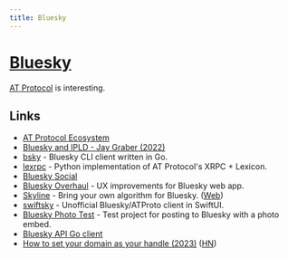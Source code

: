 ```yaml
---
title: Bluesky
---
```


# [Bluesky](https://blueskyweb.xyz/)

[AT Protocol](https://atproto.com/) is interesting.

## Links

- [AT Protocol Ecosystem](https://github.com/bluesky-social/atproto-ecosystem)
- [Bluesky and IPLD - Jay Graber (2022)](https://www.youtube.com/watch?v=jGbBZbl-V8Y)
- [bsky](https://github.com/mattn/bsky) - Bluesky CLI client written in Go.
- [lexrpc](https://github.com/snarfed/lexrpc) - Python implementation of AT Protocol's XRPC + Lexicon.
- [Bluesky Social](https://bsky.app/)
- [Bluesky Overhaul](https://github.com/xenohunter/bluesky-overhaul) - UX improvements for Bluesky web app.
- [Skyline](https://github.com/louislva/skyline) - Bring your own algorithm for Bluesky. ([Web](https://skyline.gay/))
- [swiftsky](https://github.com/rmcan/swiftsky) - Unofficial Bluesky/ATProto client in SwiftUI.
- [Bluesky Photo Test](https://github.com/robpc/bluesky-photo-test) - Test project for posting to Bluesky with a photo embed.
- [Bluesky API Go client](https://github.com/karalabe/go-bluesky)
- [How to set your domain as your handle (2023)](https://blueskyweb.xyz/blog/4-28-2023-domain-handle-tutorial) ([HN](https://news.ycombinator.com/item?id=35749737))
